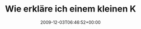 ---
retweeted: false
source: <a href="http://twitter.com" rel="nofollow">Twitter Web Client</a>
entities:
  hashtags: []
  symbols: []
  user_mentions: []
  urls: []
display_text_range:
- '0'
- '128'
favorite_count: '2'
id_str: '6296480158'
truncated: false
retweet_count: '0'
id: '6296480158'
created_at: Thu Dec 03 06:46:52 +0000 2009
favorited: false
full_text: Wie erkläre ich einem kleinen Kater, dass er die Sache mit dem Loch in
  meinem Sitzball bitte über seine Haftpflicht regeln soll?
lang: de
tags:
- pesos:twitter
date: '2009-12-03T06:46:52+00:00'
src: https://twitter.com/bascht/status/6296480158
original_url: https://twitter.com/bascht/status/6296480158
type: twitter_tweet
text: Wie erkläre ich einem kleinen Kater, dass er die Sache mit dem Loch in meinem
  Sitzball bitte über seine Haftpflicht regeln soll?
title: Wie erkläre ich einem kleinen K

---